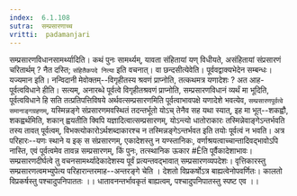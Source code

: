 ```yaml
---
index:  6.1.108
sutra:  सम्प्रसारणाच्च
vritti:  padamanjari
---
```


सम्प्रसारणविधानसामर्थ्यादिति। कथं पुनः सामर्थ्यम्, यावता संहितायां यण् विधीयते, असंहितायां संप्रसारणं चरितार्थम् ? नैत दस्ति; `संहितैकपदे नित्या` इति वचनात्।
	वा छन्दसीत्येवेति। पूर्ववद्वाक्यभेदेन सम्बन्धः। यज्यमान इति। नन्विदानी मेवोक्तम्--विगृहीतस्य श्रवणं प्राप्नोति, तत्कथमत्र यणादेशः ? अत आह-पूर्वत्वविधाने हीति। सत्यम्, अनारब्धे पूर्वत्वे विगृहीतश्रवणं प्राप्नोति, सम्प्रसारणविधानं व्यर्थं मा भूदिति, पूर्वत्वविधाने हि सति तत्प्रतिपत्तिविषये अर्थवत्सम्प्रसारणमिति पूर्वत्वाभावपक्षे यणादेशे भवत्येव, `सम्प्रसारणपूर्वत्वे समानाङ्गग्रहणम्`, यस्मिन्नङ्गे संप्रसारणमवस्थितं तदन्तर्भूतो योऽच् तेनैव सह यथा स्यात्, इह मा भूत्--शकह्वौ, शकह्वर्थमिति, शकान् ह्वयतीति क्विपि यज्ञादित्वात्सम्प्रसारणम्, योऽन्त्यो धातोराकारः तस्मिन्नेवाङ्गेऽन्तर्भवति तस्य तावत् पूर्वत्वम्, विभक्त्योकारोऽर्थशब्दाकारश्च न तस्मिन्नङ्गेऽन्तर्भवत इति तयोः पूर्वत्वं न भवति। अत्र परिहारः--यणः स्थाने य इक् स संप्रसारणम्, एकादेशस्तु न यण्स्तानिकः, वर्णाश्रयत्वाच्चान्तादिवद्भावोऽपि नास्ति, एवं पूर्वत्वमेव तावन्न सम्प्रसारणम्, किं पुनः, तत्स्थानिक ऊकार #Êति पूर्वैकादेशाभावः। सम्प्रसारणदीर्घत्वे तु वचनसामर्थ्यादेकादेशस्य पूर्वं प्रत्यन्तवद्भावात् सम्प्रसारणव्यपदेशः। वृत्तिकारस्तु सम्प्रसारणत्वमभ्युपेत्य परिहारान्तरमाह--अन्तरङ्गे चेति ।
	देशतो विप्रकर्षोऽत्र बाह्यत्वेनोपवर्णितः।
	कालतो विप्रकर्षस्तु पश्चादुपनिपाततः ।।
धातावनन्तर्भावकृतं बाह्यत्वम्, पश्चादुपनिपातस्तु स्पष्ट एव ।।

